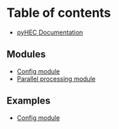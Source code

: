 # Table of contents

* [pyHEC Documentation](README.md)

## Modules

* [Config module](modules/01-config-module.md)
* [Parallel processing module](modules/02-parallel-processing-module.md)

## Examples

* [Config module](examples/01-config-module.md)

